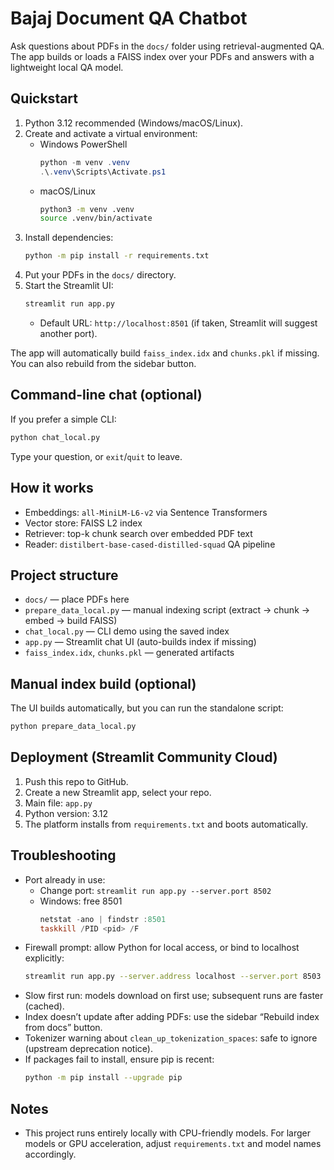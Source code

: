 # Bajaj Document QA Chatbot

Ask questions about PDFs in the `docs/` folder using retrieval-augmented QA. The app builds or loads a FAISS index over your PDFs and answers with a lightweight local QA model.

## Quickstart

1. Python 3.12 recommended (Windows/macOS/Linux).
2. Create and activate a virtual environment:
   - Windows PowerShell
     ```ps1
     python -m venv .venv
     .\.venv\Scripts\Activate.ps1
     ```
   - macOS/Linux
     ```bash
     python3 -m venv .venv
     source .venv/bin/activate
     ```
3. Install dependencies:
   ```bash
   python -m pip install -r requirements.txt
   ```
4. Put your PDFs in the `docs/` directory.
5. Start the Streamlit UI:
   ```bash
   streamlit run app.py
   ```
   - Default URL: `http://localhost:8501` (if taken, Streamlit will suggest another port).

The app will automatically build `faiss_index.idx` and `chunks.pkl` if missing. You can also rebuild from the sidebar button.

## Command-line chat (optional)
If you prefer a simple CLI:
```bash
python chat_local.py
```
Type your question, or `exit`/`quit` to leave.

## How it works
- Embeddings: `all-MiniLM-L6-v2` via Sentence Transformers
- Vector store: FAISS L2 index
- Retriever: top-k chunk search over embedded PDF text
- Reader: `distilbert-base-cased-distilled-squad` QA pipeline

## Project structure
- `docs/` — place PDFs here
- `prepare_data_local.py` — manual indexing script (extract → chunk → embed → build FAISS)
- `chat_local.py` — CLI demo using the saved index
- `app.py` — Streamlit chat UI (auto-builds index if missing)
- `faiss_index.idx`, `chunks.pkl` — generated artifacts

## Manual index build (optional)
The UI builds automatically, but you can run the standalone script:
```bash
python prepare_data_local.py
```

## Deployment (Streamlit Community Cloud)
1. Push this repo to GitHub.
2. Create a new Streamlit app, select your repo.
3. Main file: `app.py`
4. Python version: 3.12
5. The platform installs from `requirements.txt` and boots automatically.

## Troubleshooting
- Port already in use:
  - Change port: `streamlit run app.py --server.port 8502`
  - Windows: free 8501
    ```ps1
    netstat -ano | findstr :8501
    taskkill /PID <pid> /F
    ```
- Firewall prompt: allow Python for local access, or bind to localhost explicitly:
  ```bash
  streamlit run app.py --server.address localhost --server.port 8503
  ```
- Slow first run: models download on first use; subsequent runs are faster (cached).
- Index doesn’t update after adding PDFs: use the sidebar “Rebuild index from docs” button.
- Tokenizer warning about `clean_up_tokenization_spaces`: safe to ignore (upstream deprecation notice).
- If packages fail to install, ensure pip is recent:
  ```bash
  python -m pip install --upgrade pip
  ```

## Notes
- This project runs entirely locally with CPU-friendly models. For larger models or GPU acceleration, adjust `requirements.txt` and model names accordingly. 
